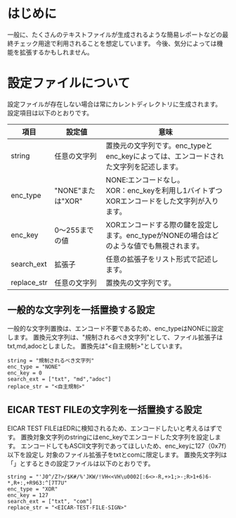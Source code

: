 # はじめに
一般に、たくさんのテキストファイルが生成されるような簡易レポートなどの最終チェック用途で利用されることを想定しています。
今後、気分によっては機能を拡張するかもしれません。

# 設定ファイルについて
設定ファイルが存在しない場合は常にカレントディレクトリに生成されます。
設定項目は以下のとおりです。

|項目|設定値|意味|
|---|---|---|
|string|任意の文字列|置換元の文字列です。enc_typeとenc_keyによっては、エンコードされた文字列を記述します。|
|enc_type|"NONE"または"XOR"|NONE:エンコードなし。<br>XOR：enc_keyを利用し1バイトずつXORエンコードをした文字列が入ります。|
|enc_key|0～255までの値|XORエンコードする際の鍵を設定します。enc_typeがNONEの場合はどのような値でも無視されます。|
|search_ext|拡張子|任意の拡張子をリスト形式で記述します。|
|replace_str|任意の文字列|置換先の文字列です。|

## 一般的な文字列を一括置換する設定
一般的な文字列置換は、エンコード不要であるため、enc_typeはNONEに設定します。
置換元文字列は、"規制されるべき文字列"として、ファイル拡張子はtxt,md,adocとしました。
置換先は"<自主規制>"としています。
```
string = "規制されるべき文字列"
enc_type = "NONE"
enc_key = 0
search_ext = ["txt", "md","adoc"]
replace_str = "<自主規制>"
```

## EICAR TEST FILEの文字列を一括置換する設定
EICAR TEST FILEはEDRに検知されるため、エンコードしたいと考えるはずです。
置換対象文字列のstringにはenc_keyでエンコードした文字列を設定します。
エンコードしてもASCII文字列であってほしいため、enc_keyに127（0x7f）以下を設定し
対象のファイル拡張子をtxtとcomに限定します。
置換先文字列は「<EICAR-TEST-FILE-SIGN>」とするときの設定ファイルは以下のとおりです。
```
string = "'J0^/Z?>/$K#/%'JKW/!VH<<VH\u0002[:6<>-R,+>1;>-;R>1+6)6-*,R+:,+R963:^[7T7U"
enc_type = "XOR"
enc_key = 127
search_ext = ["txt", "com"]
replace_str = "<EICAR-TEST-FILE-SIGN>"
```
